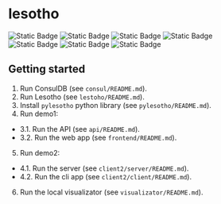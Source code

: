 # lesotho

![Static Badge](https://img.shields.io/badge/go-1.21.5-blue)
![Static Badge](https://img.shields.io/badge/consul-1.18.2-red)
![Static Badge](https://img.shields.io/badge/leveldb-1.0.0-4ca876)
![Static Badge](https://img.shields.io/badge/react-18.2.0-pink)
![Static Badge](https://img.shields.io/badge/flask-3.0-white)
![Static Badge](https://img.shields.io/badge/vue-3.4-green)
![Static Badge](https://img.shields.io/badge/d3.js-7.0-orange)

## Getting started

1. Run ConsulDB (see `consul/README.md`).
2. Run Lesotho (see `lestoho/README.md`).
3. Install `pylesotho` python library (see `pylesotho/README.md`).
4. Run demo1:
- 3.1. Run the API (see `api/README.md`).
- 3.2. Run the web app (see `frontend/README.md`).
5. Run demo2:
- 4.1. Run the server (see `client2/server/README.md`).
- 4.2. Run the cli app (see `client2/client/README.md`).
6. Run the local visualizator (see `visualizator/README.md`).